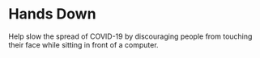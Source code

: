 # Hands Down

Help slow the spread of COVID-19 by discouraging people from touching their face while sitting in front of a computer.

